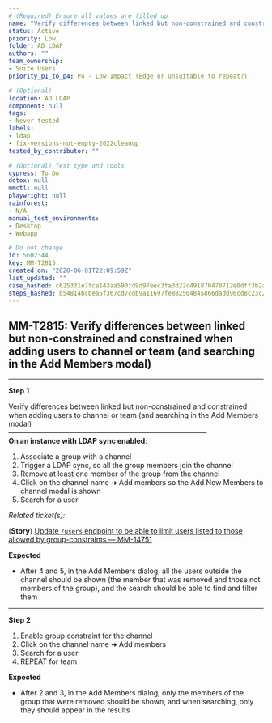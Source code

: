 ```yaml
---
# (Required) Ensure all values are filled up
name: "Verify differences between linked but non-constrained and constrained when adding users to channel or team (and searching in the Add Members modal)"
status: Active
priority: Low
folder: AD LDAP
authors: ""
team_ownership:
- Suite Users
priority_p1_to_p4: P4 - Low-Impact (Edge or unsuitable to repeat?)

# (Optional)
location: AD LDAP
component: null
tags:
- Never tested
labels:
- ldap
- fix-versions-not-empty-2022cleanup
tested_by_contributor: ""

# (Optional) Test type and tools
cypress: To Do
detox: null
mmctl: null
playwright: null
rainforest:
- N/A
manual_test_environments:
- Desktop
- Webapp

# Do not change
id: 5602344
key: MM-T2815
created_on: "2020-06-01T22:09:59Z"
last_updated: ""
case_hashed: c625331e7fca143aa590fd9d97eec3fa3d22c491870478712e0dff3b2a83e0254b2b576fb645f9c3a66b0243546bbfb1
steps_hashed: b54814bcbea5f367cd7cdb9a11697fe882504845866dadd96cd8c23c2d53d0c005d5adf876987f341eb18bbaca96c499
---
```


<!-- (Auto-generated) Based on frontmatter's "key" and "name" -->

## MM-T2815: Verify differences between linked but non-constrained and constrained when adding users to channel or team (and searching in the Add Members modal)

---

**Step 1**

Verify differences between linked but non-constrained and constrained when adding users to channel or team (and searching in the Add Members modal)\
————————————————————————————\
**On an instance with LDAP sync enabled**:

1. Associate a group with a channel
2. Trigger a LDAP sync, so all the group members join the channel
3. Remove at least one member of the group from the channel
4. Click on the channel name ➜ Add members so the Add New Members to channel modal is shown
5. Search for a user

_Related ticket(s):_

(**Story**) [Update `/users` endpoint to be able to limit users listed to those allowed by group-constraints — MM-14751](https://mattermost.atlassian.net/browse/MM-14751)

**Expected**

- After 4 and 5, in the Add Members dialog, all the users outside the channel should be shown (the member that was removed and those not members of the group), and the search should be able to find and filter them

---

**Step 2**

1. Enable group constraint for the channel
2. Click on the channel name ➜ Add members
3. Search for a user
4. REPEAT for team

**Expected**

- After 2 and 3, in the Add Members dialog, only the members of the group that were removed should be shown, and when searching, only they should appear in the results
